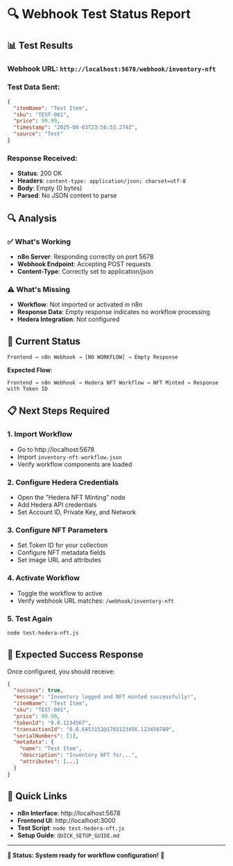 # 🔍 Webhook Test Status Report

## 📊 **Test Results**

### **Webhook URL**: `http://localhost:5678/webhook/inventory-nft`

### **Test Data Sent**:
```json
{
  "itemName": "Test Item",
  "sku": "TEST-001", 
  "price": 99.99,
  "timestamp": "2025-08-03T23:56:53.274Z",
  "source": "Test"
}
```

### **Response Received**:
- **Status**: 200 OK
- **Headers**: `content-type: application/json; charset=utf-8`
- **Body**: Empty (0 bytes)
- **Parsed**: No JSON content to parse

## 🔍 **Analysis**

### ✅ **What's Working**
- **n8n Server**: Responding correctly on port 5678
- **Webhook Endpoint**: Accepting POST requests
- **Content-Type**: Correctly set to application/json

### ⚠️ **What's Missing**
- **Workflow**: Not imported or activated in n8n
- **Response Data**: Empty response indicates no workflow processing
- **Hedera Integration**: Not configured

## 🎯 **Current Status**

```
Frontend → n8n Webhook → [NO WORKFLOW] → Empty Response
```

**Expected Flow**:
```
Frontend → n8n Webhook → Hedera NFT Workflow → NFT Minted → Response with Token ID
```

## 📋 **Next Steps Required**

### **1. Import Workflow**
- Go to http://localhost:5678
- Import `inventory-nft-workflow.json`
- Verify workflow components are loaded

### **2. Configure Hedera Credentials**
- Open the "Hedera NFT Minting" node
- Add Hedera API credentials
- Set Account ID, Private Key, and Network

### **3. Configure NFT Parameters**
- Set Token ID for your collection
- Configure NFT metadata fields
- Set image URL and attributes

### **4. Activate Workflow**
- Toggle the workflow to active
- Verify webhook URL matches: `/webhook/inventory-nft`

### **5. Test Again**
```bash
node test-hedera-nft.js
```

## 🎯 **Expected Success Response**

Once configured, you should receive:
```json
{
  "success": true,
  "message": "Inventory logged and NFT minted successfully!",
  "itemName": "Test Item",
  "sku": "TEST-001",
  "price": 99.99,
  "tokenId": "0.0.1234567",
  "transactionId": "0.0.6453152@1703123456.123456789",
  "serialNumbers": [1],
  "metadata": {
    "name": "Test Item",
    "description": "Inventory NFT for...",
    "attributes": [...]
  }
}
```

## 🔗 **Quick Links**

- **n8n Interface**: http://localhost:5678
- **Frontend UI**: http://localhost:3000
- **Test Script**: `node test-hedera-nft.js`
- **Setup Guide**: `QUICK_SETUP_GUIDE.md`

---

**🎯 Status: System ready for workflow configuration!** 🚀 